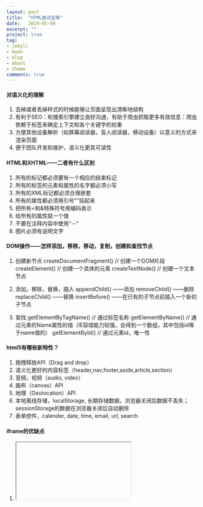 ```yaml
---
layout: post
title:  "HTML面试宝典"
date:   2019-05-09
excerpt: ""
project: true
tag:
- jekyll 
- moon
- blog
- about
- theme
comments: true
---
```


 
#### 对语义化的理解
1. 去掉或者丢掉样式的时候能够让页面呈现出清晰地结构
2. 有利于SEO：和搜索引擎建立良好沟通，有助于爬虫抓取更多有效信息：爬虫依赖于标签来确定上下文和各个关键字的权重
3. 方便其他设备解析（如屏幕阅读器，盲人阅读器，移动设备）以意义的方式来渲染页面
4. 便于团队开发和维护，语义化更具可读性



#### HTML和XHTML——二者有什么区别
1. 所有的标记都必须要有一个相应的结束标记
2. 所有的标签的元素和属性的名字都必须小写
3. 所有的XML标记都必须合理嵌套
4. 所有的属性都必须用引号""括起来
5. 把所有<和&特殊符号用编码表示
6. 给所有的属性赋一个值
7. 不要在注释内容中使用"--"
8. 图片必须有说明文字


#### DOM操作——怎样添加，移除，移动，复制，创建和查找节点
1. 创建新节点
createDocumentFragment()     // 创建一个DOM片段
createElement()      // 创建一个具体的元素
createTextNode()    // 创建一个文本节点

2. 添加，移除，替换，插入
appendChild()  ——添加
removeChild()  ——删除
replaceChild()  ——替换
insertBefore()   ——在已有的子节点前插入一个新的子节点
3. 查找
getElementByTagName()    // 通过标签名称
getElementByName()     // 通过元素的Name属性的值（IE容错能力较强，会得到一个数组，其中包括id等于name值的）
getElementById()   // 通过元素id，唯一性



#### html5有哪些新特性？
1. 拖拽释放API（Drag and drop）
2. 语义化更好的内容标签（header,nav,footer,aside,article,section）
3. 音频，视频（audio, video）
4. 画布（canvas）API
5. 地理（Geolocation）API
6. 本地离线存储，localStorage, 长期存储数据，浏览器关闭后数据不丢失；sessionStorage的数据在浏览器关闭后自动删除
7. 表单控件，calender, date, time, email, url, search




#### iframe的优缺点
1. <iframe>优点：
    解决加载缓慢的第三方内容如图标和广告等的加载问题；
    Security sandbox；
    并行加载脚本；
2. <iframe>的缺点：
    iframe会阻塞主页面的onload事件；
    即使内容为空，加载也需要时间；
    没有语义；


#### 如何实现浏览器内多个标签页之间的通信？
调用localstorage, cookies等本地存储方式




